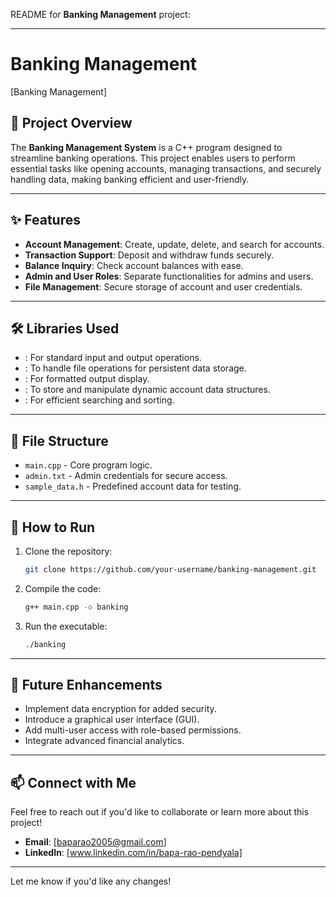 README for  **Banking Management** project:

---

# Banking Management

[Banking Management]

## 🏦 Project Overview
The **Banking Management System** is a C++ program designed to streamline banking operations. This project enables users to perform essential tasks like opening accounts, managing transactions, and securely handling data, making banking efficient and user-friendly.

---

## ✨ Features
- **Account Management**: Create, update, delete, and search for accounts.
- **Transaction Support**: Deposit and withdraw funds securely.
- **Balance Inquiry**: Check account balances with ease.
- **Admin and User Roles**: Separate functionalities for admins and users.
- **File Management**: Secure storage of account and user credentials.

---

## 🛠️ Libraries Used
- **<iostream>**: For standard input and output operations.
- **<fstream>**: To handle file operations for persistent data storage.
- **<iomanip>**: For formatted output display.
- **<vector>**: To store and manipulate dynamic account data structures.
- **<algorithm>**: For efficient searching and sorting.

---

## 📁 File Structure
- `main.cpp` - Core program logic.
- `admin.txt` - Admin credentials for secure access.
- `sample_data.h` - Predefined account data for testing.

---

## 🚀 How to Run
1. Clone the repository:
   ```bash
   git clone https://github.com/your-username/banking-management.git
   ```
2. Compile the code:
   ```bash
   g++ main.cpp -o banking
   ```
3. Run the executable:
   ```bash
   ./banking
   ```

---

## 🌟 Future Enhancements
- Implement data encryption for added security.
- Introduce a graphical user interface (GUI).
- Add multi-user access with role-based permissions.
- Integrate advanced financial analytics.

---

## 📫 Connect with Me
Feel free to reach out if you'd like to collaborate or learn more about this project!  

- **Email**: [baparao2005@gmail.com]  
- **LinkedIn**: [www.linkedin.com/in/bapa-rao-pendyala]  

---

Let me know if you'd like any changes!
